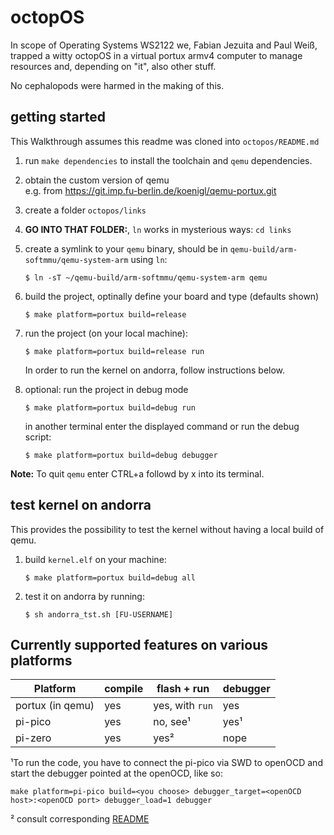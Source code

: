 # octopOS

In scope of Operating Systems WS2122 we, Fabian Jezuita and Paul Weiß, trapped a witty octopOS in a virtual portux armv4 computer to manage resources and, depending on "it", also other stuff.

No cephalopods were harmed in the making of this.

## getting started

This Walkthrough assumes this readme was cloned into `octopos/README.md`

1. run `make dependencies` to install the toolchain and `qemu` dependencies.
2. obtain the custom version of qemu  
e.g. from https://git.imp.fu-berlin.de/koenigl/qemu-portux.git
3. create a folder `octopos/links`
4. **GO INTO THAT FOLDER:**, `ln` works in mysterious ways: `cd links`
5. create a symlink to your `qemu` binary, should be in `qemu-build/arm-softmmu/qemu-system-arm` using `ln`:
    ```
    $ ln -sT ~/qemu-build/arm-softmmu/qemu-system-arm qemu
    ```
6. build the project, optinally define your board and type (defaults shown)
    ```
    $ make platform=portux build=release
    ```
7. run the project (on your local machine):
    ```
    $ make platform=portux build=release run
    ```
    In order to run the kernel on andorra, follow instructions below.

8. optional: run the project in debug mode
    ```
    $ make platform=portux build=debug run
    ```
    in another terminal enter the displayed command or run the debug script:
    ```
    $ make platform=portux build=debug debugger
    ```

**Note:** To quit `qemu` enter CTRL+a followd by x into its terminal.

## test kernel on andorra
This provides the possibility to test the kernel without having a local build of qemu.

1. build `kernel.elf` on your machine:
    ```
    $ make platform=portux build=debug all
    ```
2. test it on andorra by running:
    ```
    $ sh andorra_tst.sh [FU-USERNAME]
    ```

## Currently supported features on various platforms

| Platform | compile | flash + run | debugger |
| --- | --- | --- | --- |
| portux (in qemu) | yes | yes, with `run` | yes |
| pi-pico | yes | no, see¹ | yes¹ |
| pi-zero | yes | yes² | nope |

¹To run the code, you have to connect the pi-pico via SWD to openOCD and start the debugger pointed at the openOCD, like so:
```
make platform=pi-pico build=<you choose> debugger_target=<openOCD host>:<openOCD port> debugger_load=1 debugger
```
² consult corresponding [README](https://git.imp.fu-berlin.de/weip00/octopos/-/blob/main/boards/pi-zero/README.md)
